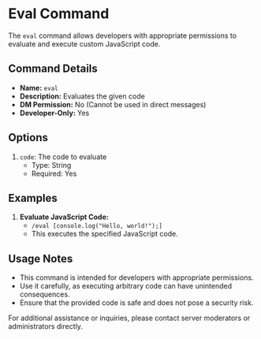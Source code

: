 # Eval Command

The `eval` command allows developers with appropriate permissions to evaluate and execute custom JavaScript code.

## Command Details

-   **Name:** `eval`
-   **Description:** Evaluates the given code
-   **DM Permission:** No (Cannot be used in direct messages)
-   **Developer-Only:** Yes

## Options

1. `code`: The code to evaluate
    - Type: String
    - Required: Yes

## Examples

1. **Evaluate JavaScript Code:**
    - `/eval [console.log("Hello, world!");]`
    - This executes the specified JavaScript code.

## Usage Notes

-   This command is intended for developers with appropriate permissions.
-   Use it carefully, as executing arbitrary code can have unintended consequences.
-   Ensure that the provided code is safe and does not pose a security risk.

For additional assistance or inquiries, please contact server moderators or administrators directly.

